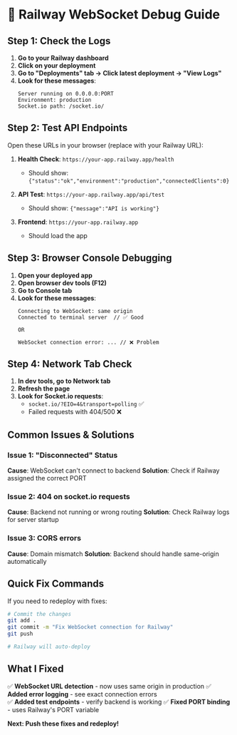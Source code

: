 # 🐛 Railway WebSocket Debug Guide

## Step 1: Check the Logs

1. **Go to your Railway dashboard**
2. **Click on your deployment**
3. **Go to "Deployments" tab → Click latest deployment → "View Logs"**
4. **Look for these messages**:
   ```
   Server running on 0.0.0.0:PORT
   Environment: production  
   Socket.io path: /socket.io/
   ```

## Step 2: Test API Endpoints

Open these URLs in your browser (replace with your Railway URL):

1. **Health Check**: `https://your-app.railway.app/health`
   - Should show: `{"status":"ok","environment":"production","connectedClients":0}`

2. **API Test**: `https://your-app.railway.app/api/test`  
   - Should show: `{"message":"API is working"}`

3. **Frontend**: `https://your-app.railway.app`
   - Should load the app

## Step 3: Browser Console Debugging

1. **Open your deployed app**
2. **Open browser dev tools (F12)**
3. **Go to Console tab**
4. **Look for these messages**:
   ```
   Connecting to WebSocket: same origin
   Connected to terminal server  // ✅ Good
   
   OR
   
   WebSocket connection error: ... // ❌ Problem
   ```

## Step 4: Network Tab Check

1. **In dev tools, go to Network tab**
2. **Refresh the page**
3. **Look for Socket.io requests**:
   - `socket.io/?EIO=4&transport=polling` ✅
   - Failed requests with 404/500 ❌

## Common Issues & Solutions

### Issue 1: "Disconnected" Status
**Cause**: WebSocket can't connect to backend
**Solution**: Check if Railway assigned the correct PORT

### Issue 2: 404 on socket.io requests  
**Cause**: Backend not running or wrong routing
**Solution**: Check Railway logs for server startup

### Issue 3: CORS errors
**Cause**: Domain mismatch
**Solution**: Backend should handle same-origin automatically

## Quick Fix Commands

If you need to redeploy with fixes:

```bash
# Commit the changes
git add .
git commit -m "Fix WebSocket connection for Railway"
git push

# Railway will auto-deploy
```

## What I Fixed

✅ **WebSocket URL detection** - now uses same origin in production
✅ **Added error logging** - see exact connection errors  
✅ **Added test endpoints** - verify backend is working
✅ **Fixed PORT binding** - uses Railway's PORT variable

**Next: Push these fixes and redeploy!**